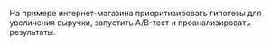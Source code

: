 


На примере интернет-магазина приоритизировать гипотезы для увеличения выручки, запустить A/B-тест и проанализировать результаты.
